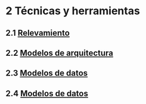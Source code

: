 # 2 Técnicas y herramientas

## 2.1 [Relevamiento](./2_1__Relevamiento.md)

## 2.2 [Modelos de arquitectura](./2_2_Modelos_de_arquitectura.md)

## 2.3 [Modelos de datos](./2_3_Modelos_de_datos.md)

## 2.4 [Modelos de datos](./2_4_Modelos_de_procesos.md)
